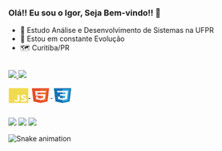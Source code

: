 ### Olá!! Eu sou o Igor, Seja Bem-vindo!! 👋



- 🌱 Estudo Análise e Desenvolvimento de Sistemas na UFPR
- 🚀 Estou em constante Evolução
- 🗺️ Curitiba/PR

##

<div >
  <a href="https://github.com/igornathan20">
  <img height="180em" src="https://github-readme-stats.vercel.app/api?username=igornathan20&show_icons=true&theme=dark&include_all_commits=true&count_private=true"/>
  <img height="180em" src="https://github-readme-stats.vercel.app/api/top-langs/?username=igornathan20&layout=compact&langs_count=7&theme=dark"/>
</div>

<div style="display: inline_block"><br>
  <img align="center" alt="Rafa-Js" height="30" width="40" src="https://raw.githubusercontent.com/devicons/devicon/master/icons/javascript/javascript-plain.svg">
  <img align="center" alt="Rafa-HTML" height="30" width="40" src="https://raw.githubusercontent.com/devicons/devicon/master/icons/html5/html5-original.svg">
  <img align="center" alt="Rafa-CSS" height="30" width="40" src="https://raw.githubusercontent.com/devicons/devicon/master/icons/css3/css3-original.svg">
  
</div>

##


<div> 
  
  <a href="https://www.instagram.com/igornathan20/" target="_blank"><img src="https://img.shields.io/badge/-Instagram-%23E4405F?style=for-the-badge&logo=instagram&logoColor=white" target="_blank"></a>
  <a href = "mailto:igornathan20@hotmail.com"><img src="https://img.shields.io/badge/-Gmail-%23333?style=for-the-badge&logo=gmail&logoColor=white" target="_blank"></a>
  <a href="https://www.linkedin.com/in/igor-nathan-477508175/" target="_blank"><img src="https://img.shields.io/badge/-LinkedIn-%230077B5?style=for-the-badge&logo=linkedin&logoColor=white" target="_blank"></a> 
 
  ![Snake animation](https://github.com/igornathan20/igornathan20/blob/output/github-contribution-grid-snake.svg)
 
</div>
